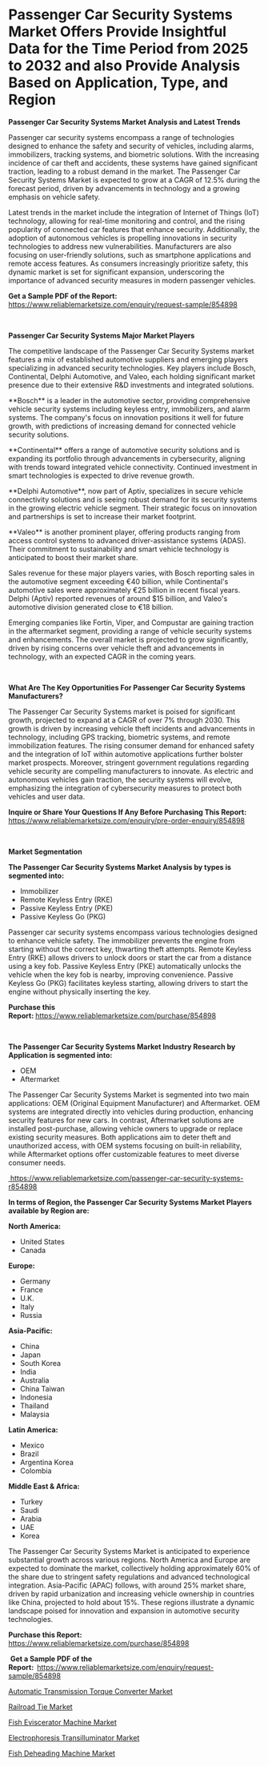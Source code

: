 <p><h1>Passenger Car Security Systems Market Offers Provide Insightful Data for the Time Period from 2025 to 2032 and also Provide Analysis Based on Application, Type, and Region</h1></p><p><strong>Passenger Car Security Systems Market Analysis and Latest Trends</strong></p>
<p><p>Passenger car security systems encompass a range of technologies designed to enhance the safety and security of vehicles, including alarms, immobilizers, tracking systems, and biometric solutions. With the increasing incidence of car theft and accidents, these systems have gained significant traction, leading to a robust demand in the market. The Passenger Car Security Systems Market is expected to grow at a CAGR of 12.5% during the forecast period, driven by advancements in technology and a growing emphasis on vehicle safety.</p><p>Latest trends in the market include the integration of Internet of Things (IoT) technology, allowing for real-time monitoring and control, and the rising popularity of connected car features that enhance security. Additionally, the adoption of autonomous vehicles is propelling innovations in security technologies to address new vulnerabilities. Manufacturers are also focusing on user-friendly solutions, such as smartphone applications and remote access features. As consumers increasingly prioritize safety, this dynamic market is set for significant expansion, underscoring the importance of advanced security measures in modern passenger vehicles.</p></p>
<p><strong>Get a Sample PDF of the Report:&nbsp;</strong> <a href="https://www.reliablemarketsize.com/enquiry/request-sample/854898?utm_campaign=1943&utm_medium=2&utm_source=Github&utm_content=ia&utm_term=30032025&utm_id=passenger-car-security-systems">https://www.reliablemarketsize.com/enquiry/request-sample/854898</a></p>
<p>&nbsp;</p>
<p><strong>Passenger Car Security Systems Major Market Players</strong></p>
<p><p>The competitive landscape of the Passenger Car Security Systems market features a mix of established automotive suppliers and emerging players specializing in advanced security technologies. Key players include Bosch, Continental, Delphi Automotive, and Valeo, each holding significant market presence due to their extensive R&D investments and integrated solutions.</p><p>**Bosch** is a leader in the automotive sector, providing comprehensive vehicle security systems including keyless entry, immobilizers, and alarm systems. The company's focus on innovation positions it well for future growth, with predictions of increasing demand for connected vehicle security solutions.</p><p>**Continental** offers a range of automotive security solutions and is expanding its portfolio through advancements in cybersecurity, aligning with trends toward integrated vehicle connectivity. Continued investment in smart technologies is expected to drive revenue growth.</p><p>**Delphi Automotive**, now part of Aptiv, specializes in secure vehicle connectivity solutions and is seeing robust demand for its security systems in the growing electric vehicle segment. Their strategic focus on innovation and partnerships is set to increase their market footprint.</p><p>**Valeo** is another prominent player, offering products ranging from access control systems to advanced driver-assistance systems (ADAS). Their commitment to sustainability and smart vehicle technology is anticipated to boost their market share.</p><p>Sales revenue for these major players varies, with Bosch reporting sales in the automotive segment exceeding €40 billion, while Continental's automotive sales were approximately €25 billion in recent fiscal years. Delphi (Aptiv) reported revenues of around $15 billion, and Valeo's automotive division generated close to €18 billion.</p><p>Emerging companies like Fortin, Viper, and Compustar are gaining traction in the aftermarket segment, providing a range of vehicle security systems and enhancements. The overall market is projected to grow significantly, driven by rising concerns over vehicle theft and advancements in technology, with an expected CAGR in the coming years.</p></p>
<p>&nbsp;</p>
<p><strong>What Are The Key Opportunities For Passenger Car Security Systems Manufacturers?</strong></p>
<p><p>The Passenger Car Security Systems market is poised for significant growth, projected to expand at a CAGR of over 7% through 2030. This growth is driven by increasing vehicle theft incidents and advancements in technology, including GPS tracking, biometric systems, and remote immobilization features. The rising consumer demand for enhanced safety and the integration of IoT within automotive applications further bolster market prospects. Moreover, stringent government regulations regarding vehicle security are compelling manufacturers to innovate. As electric and autonomous vehicles gain traction, the security systems will evolve, emphasizing the integration of cybersecurity measures to protect both vehicles and user data.</p></p>
<p><strong>Inquire or Share Your Questions If Any Before Purchasing This Report:</strong> <a href="https://www.reliablemarketsize.com/enquiry/pre-order-enquiry/854898?utm_campaign=1943&utm_medium=2&utm_source=Github&utm_content=ia&utm_term=30032025&utm_id=passenger-car-security-systems">https://www.reliablemarketsize.com/enquiry/pre-order-enquiry/854898</a></p>
<p>&nbsp;</p>
<p><strong>Market Segmentation</strong></p>
<p><strong>The Passenger Car Security Systems Market Analysis by types is segmented into:</strong></p>
<p><ul><li>Immobilizer</li><li>Remote Keyless Entry (RKE)</li><li>Passive Keyless Entry (PKE)</li><li>Passive Keyless Go (PKG)</li></ul></p>
<p><p>Passenger car security systems encompass various technologies designed to enhance vehicle safety. The immobilizer prevents the engine from starting without the correct key, thwarting theft attempts. Remote Keyless Entry (RKE) allows drivers to unlock doors or start the car from a distance using a key fob. Passive Keyless Entry (PKE) automatically unlocks the vehicle when the key fob is nearby, improving convenience. Passive Keyless Go (PKG) facilitates keyless starting, allowing drivers to start the engine without physically inserting the key.</p></p>
<p><strong>Purchase this Report:&nbsp;</strong><a href="https://www.reliablemarketsize.com/purchase/854898?utm_campaign=1943&utm_medium=2&utm_source=Github&utm_content=ia&utm_term=30032025&utm_id=passenger-car-security-systems">https://www.reliablemarketsize.com/purchase/854898</a></p>
<p>&nbsp;</p>
<p><strong>The Passenger Car Security Systems Market Industry Research by Application is segmented into:</strong></p>
<p><ul><li>OEM</li><li>Aftermarket</li></ul></p>
<p><p>The Passenger Car Security Systems Market is segmented into two main applications: OEM (Original Equipment Manufacturer) and Aftermarket. OEM systems are integrated directly into vehicles during production, enhancing security features for new cars. In contrast, Aftermarket solutions are installed post-purchase, allowing vehicle owners to upgrade or replace existing security measures. Both applications aim to deter theft and unauthorized access, with OEM systems focusing on built-in reliability, while Aftermarket options offer customizable features to meet diverse consumer needs.</p></p>
<p><a href="https://www.reliablemarketsize.com/passenger-car-security-systems-r854898?utm_campaign=1943&utm_medium=2&utm_source=Github&utm_content=ia&utm_term=30032025&utm_id=passenger-car-security-systems">&nbsp;https://www.reliablemarketsize.com/passenger-car-security-systems-r854898</a></p>
<p><strong>In terms of Region, the Passenger Car Security Systems Market Players available by Region are:</strong></p>
<p>
    <p> <strong> North America: </strong>
        <ul>
            <li>United States</li>
            <li>Canada</li>
        </ul>
        </p> 
    <p> <strong> Europe: </strong>
        <ul>
            <li>Germany</li>
            <li>France</li>
            <li>U.K.</li>
            <li>Italy</li>
            <li>Russia</li>
        </ul>
        </p> 
    <p> <strong> Asia-Pacific: </strong>
        <ul>
            <li>China</li>
            <li>Japan</li>
            <li>South Korea</li>
            <li>India</li>
            <li>Australia</li>
            <li>China Taiwan</li>
            <li>Indonesia</li>
            <li>Thailand</li>
            <li>Malaysia</li>
        </ul>
        </p> 
    <p> <strong> Latin America: </strong>
        <ul>
            <li>Mexico</li>
            <li>Brazil</li>
            <li>Argentina Korea</li>
            <li>Colombia</li>
        </ul>
        </p> 
    <p> <strong> Middle East & Africa: </strong>
        <ul>
            <li>Turkey</li>
            <li>Saudi</li>
            <li>Arabia</li>
            <li>UAE</li>
            <li>Korea</li>
        </ul>
    </p>
    </p>
<p><p>The Passenger Car Security Systems Market is anticipated to experience substantial growth across various regions. North America and Europe are expected to dominate the market, collectively holding approximately 60% of the share due to stringent safety regulations and advanced technological integration. Asia-Pacific (APAC) follows, with around 25% market share, driven by rapid urbanization and increasing vehicle ownership in countries like China, projected to hold about 15%. These regions illustrate a dynamic landscape poised for innovation and expansion in automotive security technologies.</p></p>
<p><strong>Purchase this Report: </strong><a href="https://www.reliablemarketsize.com/purchase/854898?utm_campaign=1943&utm_medium=2&utm_source=Github&utm_content=ia&utm_term=30032025&utm_id=passenger-car-security-systems">https://www.reliablemarketsize.com/purchase/854898</a></p>
<p>&nbsp;<strong>Get a Sample PDF of the Report:&nbsp;&nbsp;</strong><a href="https://www.reliablemarketsize.com/enquiry/request-sample/854898?utm_campaign=1943&utm_medium=2&utm_source=Github&utm_content=ia&utm_term=30032025&utm_id=passenger-car-security-systems">https://www.reliablemarketsize.com/enquiry/request-sample/854898</a></p>
<p><strong></strong></p>
<p><p><a href="https://github.com/resiebustin/Market-Research-Report-List-1/blob/main/automatic-transmission-torque-converter-market.md?utm_campaign=1943&utm_medium=2&utm_source=Github&utm_content=ia&utm_term=30032025&utm_id=passenger-car-security-systems">Automatic Transmission Torque Converter Market</a></p><p><a href="https://github.com/safatabhee/Market-Research-Report-List-1/blob/main/railroad-tie-market.md?utm_campaign=1943&utm_medium=2&utm_source=Github&utm_content=ia&utm_term=30032025&utm_id=passenger-car-security-systems">Railroad Tie Market</a></p><p><a href="https://www.linkedin.com/pulse/exploring-fish-eviscerator-machine-market-projected-growth-61sre?utm_campaign=1943&utm_medium=2&utm_source=Github&utm_content=ia&utm_term=30032025&utm_id=passenger-car-security-systems">Fish Eviscerator Machine Market</a></p><p><a href="https://www.linkedin.com/pulse/frameworks-advancements-electrophoresis-transilluminator-market-dwtte?utm_campaign=1943&utm_medium=2&utm_source=Github&utm_content=ia&utm_term=30032025&utm_id=passenger-car-security-systems">Electrophoresis Transilluminator Market</a></p><p><a href="https://www.linkedin.com/pulse/fish-deheading-machine-market-forecasting-share-size-revenue-1mxre?utm_campaign=1943&utm_medium=2&utm_source=Github&utm_content=ia&utm_term=30032025&utm_id=passenger-car-security-systems">Fish Deheading Machine Market</a></p></p>